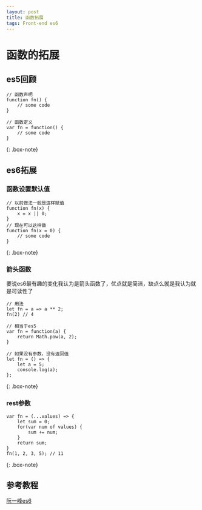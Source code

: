 ```yaml
---
layout: post
title: 函数拓展
tags: Front-end es6
---
```

# 函数的拓展

## es5回顾

``` note
// 函数声明
function fn() {
	// some code
}

// 函数定义
var fn = function() {
	// some code
}
```
{: .box-note}
## es6拓展
### 函数设置默认值

``` note
// 以前做法一般是这样赋值
function fn(x) {
	x = x || 0;
}
// 现在可以这样做
function fn(x = 0) {
	// some code
}
```
{: .box-note}
### 箭头函数
要说es6最有趣的变化我认为是箭头函数了，优点就是简洁，缺点么就是我认为就是可读性了<br />

``` note
// 用法
let fn = a => a ** 2;
fn(2) // 4

// 相当于es5
var fn = function(a) {
	return Math.pow(a, 2);
}

// 如果没有参数，没有返回值
let fn = () => {
	let a = 5;
	console.log(a);
};
```
{: .box-note}
### rest参数

``` note
var fn = (...values) => {
	let sum = 0;
	for(var num of values) {
		sum += num;
	}
	return sum;
}
fn(1, 2, 3, 5); // 11
```
{: .box-note}
## 参考教程
<a href="http://es6.ruanyifeng.com/#docs/function" target="_blank">阮一峰es6</a>
